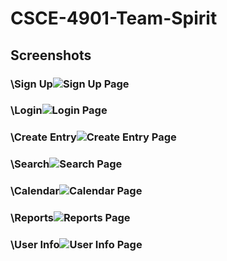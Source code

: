 # CSCE-4901-Team-Spirit

## Screenshots
### \Sign Up![Sign Up Page](/Screenshots/SignUp.png?raw=true "Sign Up")
### \Login![Login Page](/Screenshots/Login.png?raw=true "Login")
### \Create Entry![Create Entry Page](/Screenshots/Entry.png?raw=true "Create Entry")
### \Search![Search Page](/Screenshots/Search.png?raw=true "Search")
### \Calendar![Calendar Page](/Screenshots/Calendar.png?raw=true "Calendar View")
### \Reports![Reports Page](/Screenshots/Reports.png?raw=true "Reports Page")
### \User Info![User Info Page](/Screenshots/UserInfo.png?raw=true "User Info")
